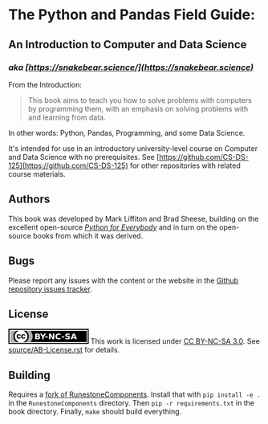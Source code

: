 # The Python and Pandas Field Guide:
## An Introduction to Computer and Data Science
### *aka [https://snakebear.science/](https://snakebear.science)*

From the Introduction:

> This book aims to teach you how to solve problems with computers by programming them, with an emphasis on solving problems with and learning from data.

In other words: Python, Pandas, Programming, and some Data Science.

It's intended for use in an introductory university-level course on Computer and Data Science with no prerequisites.  See [https://github.com/CS-DS-125](https://github.com/CS-DS-125) for other repositories with related course materials.

## Authors

This book was developed by Mark Liffiton and Brad Sheese, building on the excellent open-source *[Python for Everybody](https://www.py4e.com/book)* and in turn on the open-source books from which it was derived.

## Bugs

Please report any issues with the content or the website in the [Github repository issues tracker](https://github.com/CS-DS-125/125book/issues).

## License

![Creative Commons BY-NC-SA 3.0](/source/_themes/125book/static/by-nc-sa.svg)
This work is licensed under [CC BY-NC-SA 3.0](https://creativecommons.org/licenses/by-nc-sa/3.0/).  See [source/AB-License.rst](source/AB-License.rst) for details.

## Building

Requires a [fork of RunestoneComponents](https://github.com/liffiton/RunestoneComponents/tree/mine).
Install that with `pip install -e .` in the `RunestoneComponents` directory.
Then `pip -r requirements.txt` in the book directory.
Finally, `make` should build everything.

